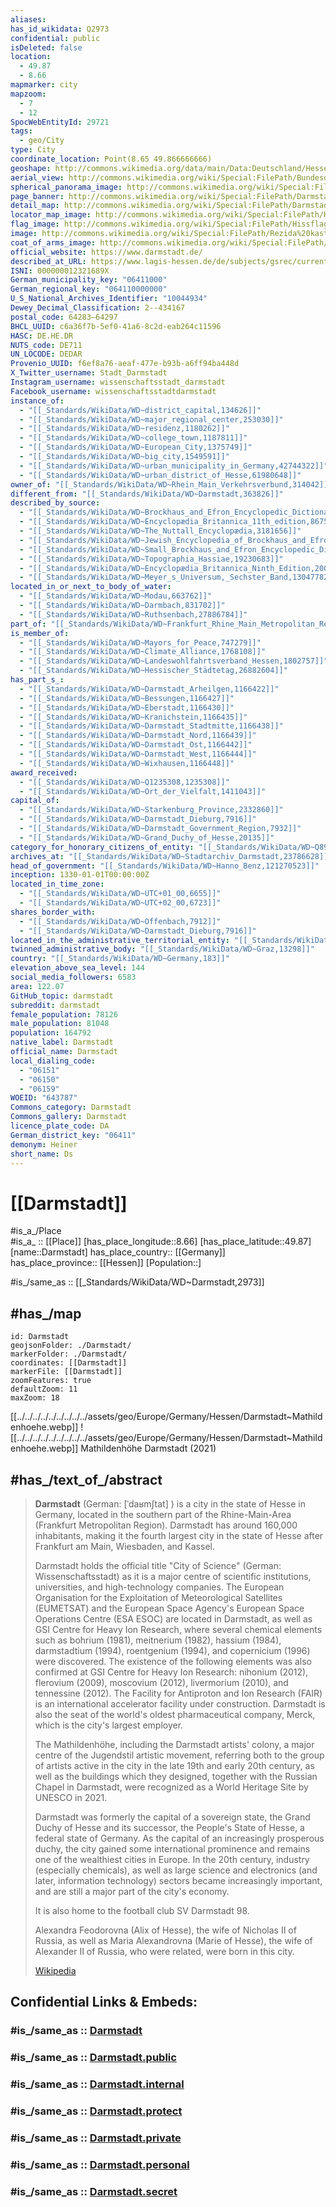 ```yaml
---
aliases:
has_id_wikidata: Q2973
confidential: public
isDeleted: false
location:
  - 49.87
  - 8.66
mapmarker: city
mapzoom:
  - 7
  - 12
SpocWebEntityId: 29721
tags:
  - geo/City
type: City
coordinate_location: Point(8.65 49.866666666)
geoshape: http://commons.wikimedia.org/data/main/Data:Deutschland/Hessen/Darmstadt.map
aerial_view: http://commons.wikimedia.org/wiki/Special:FilePath/Bundesdatenschau%20%28MRMCD17%29%20Panorama.jpg
spherical_panorama_image: http://commons.wikimedia.org/wiki/Special:FilePath/Bundesdatenschau%20%28MRMCD17%29%20Panorama.jpg
page_banner: http://commons.wikimedia.org/wiki/Special:FilePath/Darmstadt%20banner.jpg
detail_map: http://commons.wikimedia.org/wiki/Special:FilePath/Darmstadt%20OSM%2001.png
locator_map_image: http://commons.wikimedia.org/wiki/Special:FilePath/Hesse%20DA%28city%29.svg
flag_image: http://commons.wikimedia.org/wiki/Special:FilePath/Hissflagge%20der%20Stadt%20Darmstadt.svg
image: http://commons.wikimedia.org/wiki/Special:FilePath/Rezida%20kastelo%20Darmstadt%20a.jpg
coat_of_arms_image: http://commons.wikimedia.org/wiki/Special:FilePath/Wappen%20Darmstadt.svg
official_website: https://www.darmstadt.de/
described_at_URL: https://www.lagis-hessen.de/de/subjects/gsrec/current/1/sn/ol?q=Darmstadt
ISNI: 000000012321689X
German_municipality_key: "06411000"
German_regional_key: "064110000000"
U_S_National_Archives_Identifier: "10044934"
Dewey_Decimal_Classification: 2--434167
postal_code: 64283–64297
BHCL_UUID: c6a36f7b-5ef0-41a6-8c2d-eab264c11596
HASC: DE.HE.DR
NUTS_code: DE711
UN_LOCODE: DEDAR
Provenio_UUID: f6ef8a76-aeaf-477e-b93b-a6ff94ba448d
X_Twitter_username: Stadt_Darmstadt
Instagram_username: wissenschaftsstadt_darmstadt
Facebook_username: wissenschaftsstadtdarmstadt
instance_of:
  - "[[_Standards/WikiData/WD~district_capital,134626]]"
  - "[[_Standards/WikiData/WD~major_regional_center,253030]]"
  - "[[_Standards/WikiData/WD~residenz,1180262]]"
  - "[[_Standards/WikiData/WD~college_town,1187811]]"
  - "[[_Standards/WikiData/WD~European_City,1375749]]"
  - "[[_Standards/WikiData/WD~big_city,1549591]]"
  - "[[_Standards/WikiData/WD~urban_municipality_in_Germany,42744322]]"
  - "[[_Standards/WikiData/WD~urban_district_of_Hesse,61980648]]"
owner_of: "[[_Standards/WikiData/WD~Rhein_Main_Verkehrsverbund,314042]]"
different_from: "[[_Standards/WikiData/WD~Darmstadt,363826]]"
described_by_source:
  - "[[_Standards/WikiData/WD~Brockhaus_and_Efron_Encyclopedic_Dictionary,602358]]"
  - "[[_Standards/WikiData/WD~Encyclopædia_Britannica_11th_edition,867541]]"
  - "[[_Standards/WikiData/WD~The_Nuttall_Encyclopædia,3181656]]"
  - "[[_Standards/WikiData/WD~Jewish_Encyclopedia_of_Brockhaus_and_Efron,4173137]]"
  - "[[_Standards/WikiData/WD~Small_Brockhaus_and_Efron_Encyclopedic_Dictionary,19180675]]"
  - "[[_Standards/WikiData/WD~Topographia_Hassiae,19230683]]"
  - "[[_Standards/WikiData/WD~Encyclopædia_Britannica_Ninth_Edition,20096917]]"
  - "[[_Standards/WikiData/WD~Meyer_s_Universum,_Sechster_Band,130477825]]"
located_in_or_next_to_body_of_water:
  - "[[_Standards/WikiData/WD~Modau,663762]]"
  - "[[_Standards/WikiData/WD~Darmbach,831702]]"
  - "[[_Standards/WikiData/WD~Ruthsenbach,27886784]]"
part_of: "[[_Standards/WikiData/WD~Frankfurt_Rhine_Main_Metropolitan_Region,707278]]"
is_member_of:
  - "[[_Standards/WikiData/WD~Mayors_for_Peace,747279]]"
  - "[[_Standards/WikiData/WD~Climate_Alliance,1768108]]"
  - "[[_Standards/WikiData/WD~Landeswohlfahrtsverband_Hessen,1802757]]"
  - "[[_Standards/WikiData/WD~Hessischer_Städtetag,26882604]]"
has_part_s_:
  - "[[_Standards/WikiData/WD~Darmstadt_Arheilgen,1166422]]"
  - "[[_Standards/WikiData/WD~Bessungen,1166427]]"
  - "[[_Standards/WikiData/WD~Eberstadt,1166430]]"
  - "[[_Standards/WikiData/WD~Kranichstein,1166435]]"
  - "[[_Standards/WikiData/WD~Darmstadt_Stadtmitte,1166438]]"
  - "[[_Standards/WikiData/WD~Darmstadt_Nord,1166439]]"
  - "[[_Standards/WikiData/WD~Darmstadt_Ost,1166442]]"
  - "[[_Standards/WikiData/WD~Darmstadt_West,1166444]]"
  - "[[_Standards/WikiData/WD~Wixhausen,1166448]]"
award_received:
  - "[[_Standards/WikiData/WD~Q1235308,1235308]]"
  - "[[_Standards/WikiData/WD~Ort_der_Vielfalt,1411043]]"
capital_of:
  - "[[_Standards/WikiData/WD~Starkenburg_Province,2332860]]"
  - "[[_Standards/WikiData/WD~Darmstadt_Dieburg,7916]]"
  - "[[_Standards/WikiData/WD~Darmstadt_Government_Region,7932]]"
  - "[[_Standards/WikiData/WD~Grand_Duchy_of_Hesse,20135]]"
category_for_honorary_citizens_of_entity: "[[_Standards/WikiData/WD~Q8942726,8942726]]"
archives_at: "[[_Standards/WikiData/WD~Stadtarchiv_Darmstadt,23786628]]"
head_of_government: "[[_Standards/WikiData/WD~Hanno_Benz,121270523]]"
inception: 1330-01-01T00:00:00Z
located_in_time_zone:
  - "[[_Standards/WikiData/WD~UTC+01_00,6655]]"
  - "[[_Standards/WikiData/WD~UTC+02_00,6723]]"
shares_border_with:
  - "[[_Standards/WikiData/WD~Offenbach,7912]]"
  - "[[_Standards/WikiData/WD~Darmstadt_Dieburg,7916]]"
located_in_the_administrative_territorial_entity: "[[_Standards/WikiData/WD~Darmstadt_Government_Region,7932]]"
twinned_administrative_body: "[[_Standards/WikiData/WD~Graz,13298]]"
country: "[[_Standards/WikiData/WD~Germany,183]]"
elevation_above_sea_level: 144
social_media_followers: 6583
area: 122.07
GitHub_topic: darmstadt
subreddit: darmstadt
female_population: 78126
male_population: 81048
population: 164792
native_label: Darmstadt
official_name: Darmstadt
local_dialing_code:
  - "06151"
  - "06150"
  - "06159"
WOEID: "643787"
Commons_category: Darmstadt
Commons_gallery: Darmstadt
licence_plate_code: DA
German_district_key: "06411"
demonym: Heiner
short_name: Ds
---
```


# [[Darmstadt]] 

#is_a_/Place  
#is_a_ :: [[Place]] 
[has_place_longitude::8.66] 
[has_place_latitude::49.87] 
[name::Darmstadt] 
has_place_country:: [[Germany]]  
has_place_province:: [[Hessen]] 
[Population::] 


#is_/same_as :: [[_Standards/WikiData/WD~Darmstadt,2973]]

## #has_/map 

```leaflet
id: Darmstadt
geojsonFolder: ./Darmstadt/
markerFolder: ./Darmstadt/
coordinates: [[Darmstadt]] 
markerFile: [[Darmstadt]] 
zoomFeatures: true
defaultZoom: 11 
maxZoom: 18
```


[[../../../../../../../../../assets/geo/Europe/Germany/Hessen/Darmstadt~Mathildenhoehe.webp]] 
![[../../../../../../../../../assets/geo/Europe/Germany/Hessen/Darmstadt~Mathildenhoehe.webp]] 
Mathildenhöhe Darmstadt (2021) 

## #has_/text_of_/abstract 

> **Darmstadt** (German: [ˈdaʁmʃtat] ) is a city in the state of Hesse in Germany, located in the southern part of the Rhine-Main-Area (Frankfurt Metropolitan Region). 
> Darmstadt has around 160,000 inhabitants, making it the fourth largest city in the state of Hesse after Frankfurt am Main, Wiesbaden, and Kassel.
>
> Darmstadt holds the official title "City of Science" (German: Wissenschaftsstadt) as it is a major centre of scientific institutions, universities, and high-technology companies. 
> The European Organisation for the Exploitation of Meteorological Satellites (EUMETSAT) and the European Space Agency's European Space Operations Centre (ESA ESOC) 
> are located in Darmstadt, as well as GSI Centre for Heavy Ion Research, where several chemical elements such as bohrium (1981), meitnerium (1982), hassium (1984), darmstadtium (1994), roentgenium (1994), and copernicium (1996) were discovered. 
> The existence of the following elements was also confirmed at GSI Centre for Heavy Ion Research: nihonium (2012), flerovium (2009), moscovium (2012), livermorium (2010), and tennessine (2012). 
> The Facility for Antiproton and Ion Research (FAIR) is an international accelerator facility under construction. 
> Darmstadt is also the seat of the world's oldest pharmaceutical company, Merck, which is the city's largest employer.
>
> The Mathildenhöhe, including the Darmstadt artists' colony, a major centre of the Jugendstil artistic movement, 
> referring both to the group of artists active in the city in the late 19th and early 20th century, 
> as well as the buildings which they designed, together with the Russian Chapel in Darmstadt, 
> were recognized as a World Heritage Site by UNESCO in 2021.
>
> Darmstadt was formerly the capital of a sovereign state, the Grand Duchy of Hesse and its successor, the People's State of Hesse, a federal state of Germany. 
> As the capital of an increasingly prosperous duchy, the city gained some international prominence and remains one of the wealthiest cities in Europe. 
> In the 20th century, industry (especially chemicals), as well as large science and electronics (and later, information technology) sectors became increasingly important, 
> and are still a major part of the city's economy. 
> 
> It is also home to the football club SV Darmstadt 98. 
> 
> Alexandra Feodorovna (Alix of Hesse), the wife of Nicholas II of Russia, 
> as well as Maria Alexandrovna (Marie of Hesse), the wife of Alexander II of Russia, 
> who were related, were born in this city.
>
> [Wikipedia](https://en.wikipedia.org/wiki/Darmstadt)


## Confidential Links & Embeds: 

### #is_/same_as :: [Darmstadt](/_Standards/Earth/Continent/Europe/Europe~Central/Germany/Germany~West/Hessen/counties~Hessen/Darmstadt.md) 

### #is_/same_as :: [Darmstadt.public](/_public/Earth/Continent/Europe/Europe~Central/Germany/Germany~West/Hessen/counties~Hessen/Darmstadt.public.md) 

### #is_/same_as :: [Darmstadt.internal](/_internal/Earth/Continent/Europe/Europe~Central/Germany/Germany~West/Hessen/counties~Hessen/Darmstadt.internal.md) 

### #is_/same_as :: [Darmstadt.protect](/_protect/Earth/Continent/Europe/Europe~Central/Germany/Germany~West/Hessen/counties~Hessen/Darmstadt.protect.md) 

### #is_/same_as :: [Darmstadt.private](/_private/Earth/Continent/Europe/Europe~Central/Germany/Germany~West/Hessen/counties~Hessen/Darmstadt.private.md) 

### #is_/same_as :: [Darmstadt.personal](/_personal/Earth/Continent/Europe/Europe~Central/Germany/Germany~West/Hessen/counties~Hessen/Darmstadt.personal.md) 

### #is_/same_as :: [Darmstadt.secret](/_secret/Earth/Continent/Europe/Europe~Central/Germany/Germany~West/Hessen/counties~Hessen/Darmstadt.secret.md)

